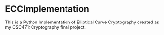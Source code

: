 # ECCImplementation
This is a Python Implementation of Elliptical Curve Cryptography created as my CSC471: Cryptography final project.
